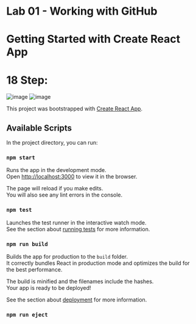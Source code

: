 # Lab 01 - Working with GitHub
# Getting Started with Create React App

# 18 Step: 
![image](https://user-images.githubusercontent.com/95978902/186832989-bcbfd8ac-8691-4f16-9e9b-afaca8b29a63.png)
![image](https://user-images.githubusercontent.com/95978902/186833449-15acde07-4a9c-41a2-b026-9cb79f4d844d.png)


This project was bootstrapped with [Create React App](https://github.com/facebook/create-react-app).

## Available Scripts

In the project directory, you can run:

### `npm start`

Runs the app in the development mode.\
Open [http://localhost:3000](http://localhost:3000) to view it in the browser.

The page will reload if you make edits.\
You will also see any lint errors in the console.

### `npm test`

Launches the test runner in the interactive watch mode.\
See the section about [running tests](https://facebook.github.io/create-react-app/docs/running-tests) for more information.

### `npm run build`

Builds the app for production to the `build` folder.\
It correctly bundles React in production mode and optimizes the build for the best performance.

The build is minified and the filenames include the hashes.\
Your app is ready to be deployed!

See the section about [deployment](https://facebook.github.io/create-react-app/docs/deployment) for more information.

### `npm run eject`



